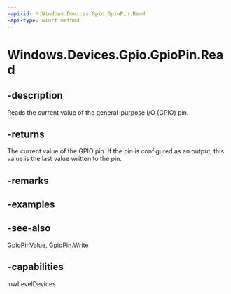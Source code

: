 ----api-id: M:Windows.Devices.Gpio.GpioPin.Read
-api-type: winrt method
---<!-- Method syntaxpublic Windows.Devices.Gpio.GpioPinValue Read()--># Windows.Devices.Gpio.GpioPin.Read## -descriptionReads the current value of the general-purpose I/O (GPIO) pin.## -returnsThe current value of the GPIO pin. If the pin is configured as an output, this value is the last value written to the pin.## -remarks## -examples## -see-also[GpioPinValue](gpiopinvalue.md), [GpioPin.Write](gpiopin_write.md)## -capabilitieslowLevelDevices